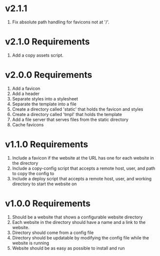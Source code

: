 # v2.1.1

1. Fix absolute path handling for favicons not at '/'.

# v2.1.0 Requirements

1. Add a copy assets script.

# v2.0.0 Requirements

1. Add a favicon
2. Add a header
3. Separate styles into a stylesheet
4. Separate the template into a file
5. Create a directory called 'static' that holds the favicon and styles
6. Create a directory called 'tmpl' that holds the template
7. Add a file server that serves files from the static directory
8. Cache favicons

# v1.1.0 Requirements
1. Include a favicon if the website at the URL has one for each website in the
   directory
2. Include a copy-config script that accepts a remote host, user, and path to
   copy the config to
3. Include a deploy script that accepts a remote host, user, and working
   directory to start the website on

# v1.0.0 Requirements

1. Should be a website that shows a configurable website directory
2. Each website in the directory should have a name and a link to the website.
3. Directory should come from a config file
4. Directory should be updatable by modifying the config file while the website
   is running
5. Website should be as easy as possible to install and run
